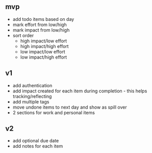 ## mvp

- add todo items based on day
- mark effort from low/high
- mark impact from low/high
- sort order
    - high impact/low effort
    - high impact/high effort
    - low impact/low effort
    - low impact/high effort


## v1

- add authentication
- add impact created for each item during completion - this helps tracking/reflecting
- add multiple tags
- move undone items to next day and show as spill over
- 2 sections for work and personal items

## v2

- add optional due date
- add notes for each item